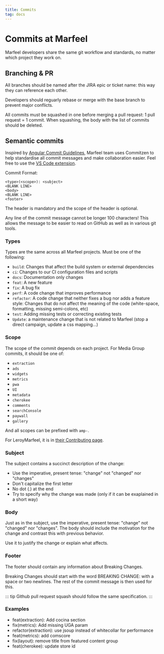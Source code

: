 ```yaml
---
title: Commits
tag: docs
---
```


# Commits at Marfeel

Marfeel developers share the same git workflow and standards, no matter which project they work on.

## Branching & PR

All branches should be named after the JIRA epic or ticket name: this way they can reference each other.

Developers should reguarly rebase or merge with the base branch to prevent major conflicts.

All commits must be squashed in one before merging a pull request: 1 pull request = 1 commit.
When squashing, the body with the list of commits should be deleted.

## Semantic commits

Inspired by [Angular Commit Guidelines](https://github.com/angular/angular/blob/master/CONTRIBUTING.md#-commit-message-guidelines), Marfeel team uses Commitzen to help standardise all commit messages and make collaboration easier.
Feel free to use the [VS Code extension](https://marketplace.visualstudio.com/items?itemName=KnisterPeter.vscode-commitizen).

Commit Format:

```
<type>(<scope>): <subject>
<BLANK LINE>
<body>
<BLANK LINE>
<footer>
```

The header is mandatory and the scope of the header is optional.

Any line of the commit message cannot be longer 100 characters!
This allows the message to be easier to read on GitHub as well as in various git tools.

### Types

Types are the same across all Marfeel projects.
Must be one of the following:

* `build`: Changes that affect the build system or external dependencies
* `ci`: Changes to our CI configuration files and scripts
* `docs`: Documentation only changes
* `feat`: A new feature
* `fix`: A bug fix
* `perf`: A code change that improves performance
* `refactor`: A code change that neither fixes a bug nor adds a feature
style: Changes that do not affect the meaning of the code (white-space, formatting, missing semi-colons, etc)
* `test`: Adding missing tests or correcting existing tests
* `Update`: a maintenance change that is not related to Marfeel (stop a direct campaign, update a css mapping...)

### Scope

The scope of the commit depends on each project.
For Media Group commits, it should be one of:

* `extraction`
* `ads`
* `widgets`
* `metrics`
* `pwa`
* `UI`
* `metadata`
* `cherokee`
* `comments`
* `searchConsole`
* `paywall`
* `gallery`

And all scopes can be prefixed with `amp-`.

For LeroyMarfeel, it is in [their Contributing page](https://github.com/Marfeel/LeroyMarfeel/blob/master/CONTRIBUTING.md).

### Subject

The subject contains a succinct description of the change:

* Use the imperative, present tense: "change" not "changed" nor "changes"
* Don't capitalize the first letter
* No dot (.) at the end
* Try to specify why the change was made (only if it can be exaplained in a short way)

### Body

Just as in the subject, use the imperative, present tense: "change" not "changed" nor "changes". The body should include the motivation for the change and contrast this with previous behavior.

Use it to justify the change or explain what affects.

### Footer

The footer should contain any information about Breaking Changes.

Breaking Changes should start with the word BREAKING CHANGE: with a space or two newlines. The rest of the commit message is then used for this.

::: tip
Github pull request squash should follow the same specification.
:::

### Examples

* feat(extraction): Add cocina section
* fix(metrics): Add missing UGA param
* refactor(extraction): use jsoup instead of whitecollar for performance
* feat(metrics): add comscore
* fix(layout): remove title from featured content group
* feat(cherokee): update store id
